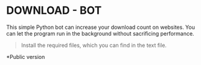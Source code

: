 # DOWNLOAD - BOT

This simple Python bot can increase your download count on websites.
You can let the program run in the background without sacrificing performance.

> Install the required files, which you can find in the text file.

*Public version
